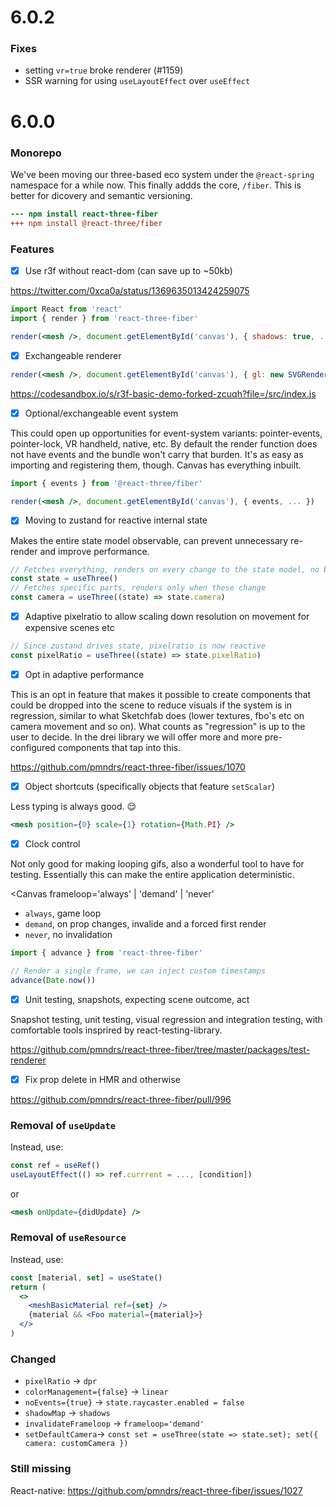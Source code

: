 # 6.0.2

### Fixes

- setting `vr=true` broke renderer (#1159)
- SSR warning for using `useLayoutEffect` over `useEffect`

# 6.0.0

### Monorepo

We've been moving our three-based eco system under the `@react-spring` namespace for a while now. This finally addds the core, `/fiber`. This is better for dicovery and semantic versioning.

```diff
--- npm install react-three-fiber
+++ npm install @react-three/fiber
```

### Features

- [x] Use r3f without react-dom (can save up to ~50kb)

https://twitter.com/0xca0a/status/1369635013424259075

```jsx
import React from 'react'
import { render } from 'react-three-fiber'

render(<mesh />, document.getElementById('canvas'), { shadows: true, ... })
```

- [x] Exchangeable renderer

```jsx
render(<mesh />, document.getElementById('canvas'), { gl: new SVGRenderer(), ... })
```

https://codesandbox.io/s/r3f-basic-demo-forked-zcuqh?file=/src/index.js

- [x] Optional/exchangeable event system

This could open up opportunities for event-system variants: pointer-events, pointer-lock, VR handheld, native, etc. By default the render function does not have events and the bundle won't carry that burden. It's as easy as importing and registering them, though. Canvas has everything inbuilt.

```jsx
import { events } from '@react-three/fiber'

render(<mesh />, document.getElementById('canvas'), { events, ... })
```

- [x] Moving to zustand for reactive internal state

Makes the entire state model observable, can prevent unnecessary re-render and improve performance.

```jsx
// Fetches everything, renders on every change to the state model, no breaking change ...
const state = useThree()
// Fetches specific parts, renders only when these change
const camera = useThree((state) => state.camera)
```

- [x] Adaptive pixelratio to allow scaling down resolution on movement for expensive scenes etc

```jsx
// Since zustand drives state, pixelratio is now reactive
const pixelRatio = useThree((state) => state.pixelRatio)
```

- [x] Opt in adaptive performance

This is an opt in feature that makes it possible to create components that could be dropped into the scene to reduce visuals if the system is in regression, similar to what Sketchfab does (lower textures, fbo's etc on camera movement and so on). What counts as "regression" is up to the user to decide. In the drei library we will offer more and more pre-configured components that tap into this.

https://github.com/pmndrs/react-three-fiber/issues/1070

- [x] Object shortcuts (specifically objects that feature `setScalar`)

Less typing is always good. 😌

```jsx
<mesh position={0} scale={1} rotation={Math.PI} />
```

- [x] Clock control

Not only good for making looping gifs, also a wonderful tool to have for testing. Essentially this can make the entire application deterministic.

<Canvas frameloop='always' | 'demand' | 'never'

- `always`, game loop
- `demand`, on prop changes, invalide and a forced first render
- `never`, no invalidation

```jsx
import { advance } from 'react-three-fiber'

// Render a single frame, we can inject custom timestamps
advance(Date.now())
```

- [x] Unit testing, snapshots, expecting scene outcome, act

Snapshot testing, unit testing, visual regression and integration testing, with comfortable tools insprired by react-testing-library.

https://github.com/pmndrs/react-three-fiber/tree/master/packages/test-renderer

- [x] Fix prop delete in HMR and otherwise

https://github.com/pmndrs/react-three-fiber/pull/996

### Removal of `useUpdate`

Instead, use:

```jsx
const ref = useRef()
useLayoutEffect(() => ref.currrent = ..., [condition])
```

or

```jsx
<mesh onUpdate={didUpdate} />
```

### Removal of `useResource`

Instead, use:

```jsx
const [material, set] = useState()
return (
  <>
    <meshBasicMaterial ref={set} />
    {material && <Foo material={material}>}
  </>
)
```

### Changed

- `pixelRatio` -> `dpr`
- `colorManagement={false}` -> `linear`
- `noEvents={true}` -> `state.raycaster.enabled = false`
- `shadowMap` -> `shadows`
- `invalidateFrameloop` -> `frameloop='demand'`
- `setDefaultCamera`-> `const set = useThree(state => state.set); set({ camera: customCamera })`

### Still missing

React-native: https://github.com/pmndrs/react-three-fiber/issues/1027
